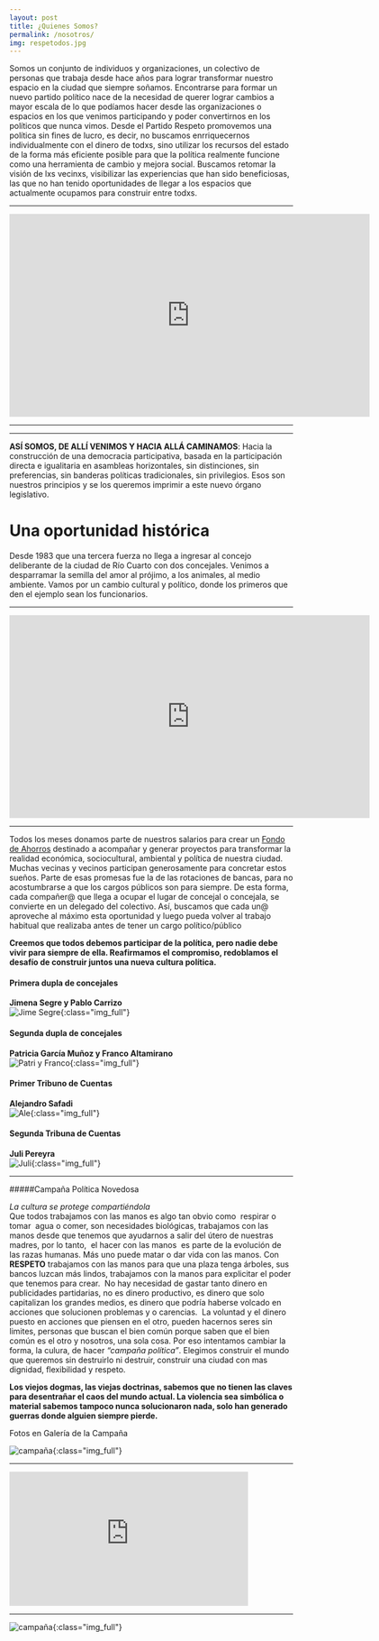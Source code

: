 ```yaml
---
layout: post
title: ¿Quienes Somos?
permalink: /nosotros/
img: respetodos.jpg
---
```


Somos un conjunto de individuos y organizaciones, un colectivo de personas que trabaja desde hace años para lograr transformar nuestro espacio en la ciudad que siempre soñamos. Encontrarse para formar un nuevo partido político nace de la necesidad de querer lograr cambios a mayor escala de lo que podíamos hacer desde las organizaciones o espacios en los que venimos participando y poder convertirnos en los políticos que nunca vimos. Desde el Partido Respeto promovemos una política sin fines de lucro, es decir, no buscamos enrriquecernos individualmente con el dinero de todxs, sino utilizar los recursos del estado de la forma más eficiente posible para que la política realmente funcione como una herramienta de cambio y mejora social. Buscamos retomar la visión de lxs vecinxs, visibilizar las experiencias que han sido beneficiosas, las que no han tenido oportunidades de llegar a los espacios que actualmente ocupamos para construir entre todxs.

---

<iframe width="640" height="360" src="https://www.youtube.com/embed/i4GgJH6wt3A" frameborder="0" allow="autoplay; encrypted-media" allowfullscreen></iframe>

---
---


__ASÍ SOMOS, DE ALLÍ VENIMOS Y HACIA ALLÁ CAMINAMOS__: Hacia la construcción de una democracia participativa, basada en la participación directa e igualitaria en asambleas horizontales, sin distinciones, sin preferencias, sin banderas políticas tradicionales, sin privilegios. Esos son nuestros principios y se los queremos imprimir a este nuevo órgano legislativo.


# Una oportunidad histórica


Desde 1983 que una tercera fuerza no llega a ingresar al concejo deliberante de la ciudad de Río Cuarto con dos concejales. Venimos a desparramar la semilla del amor al prójimo, a los animales, al medio ambiente. Vamos por un cambio cultural y político, donde los primeros que den el ejemplo sean los funcionarios.


---

<iframe width="640" height="360" src="https://www.youtube.com/embed/x56CcoGP0f8" frameborder="0" allow="autoplay; encrypted-media" allowfullscreen></iframe>

---


Todos los meses donamos parte de nuestros salarios para crear un [Fondo de Ahorros](http://respeto.org.ar/proyectos/) destinado a acompañar y generar proyectos para transformar la realidad económica, sociocultural, ambiental y política de nuestra ciudad.
Muchas vecinas y vecinos participan generosamente para concretar estos sueños.
Parte de esas promesas fue la de las rotaciones de bancas, para no acostumbrarse a que los cargos públicos son para siempre. De esta forma, cada compañer@ que llega a ocupar el lugar de concejal o concejala, se convierte en un delegado del colectivo. Así, buscamos que cada un@ aproveche al máximo esta oportunidad y luego pueda volver al trabajo habitual que realizaba antes de tener un cargo político/público

__Creemos que todos debemos participar de la política, pero nadie debe vivir para siempre de ella. Reafirmamos el compromiso, redoblamos el desafío de construir juntos una nueva cultura política.__


#### Primera dupla de concejales


__Jimena Segre y Pablo Carrizo__  
![Jime Segre]({{site.baseurl}}/img/jimepablo.JPG){:class="img_full"}


#### Segunda dupla de concejales


__Patricia García Muñoz y Franco Altamirano__  
![Patri y Franco]({{site.baseurl}}/img/patrifranco.JPG){:class="img_full"}   


#### Primer Tribuno de Cuentas


__Alejandro Safadi__  
![Ale]({{site.baseurl}}/img/ale.jpeg){:class="img_full"}


#### Segunda Tribuna de Cuentas


__Juli Pereyra__  
![Juli]({{site.baseurl}}/img/juli.jpeg){:class="img_full"}


---


#####Campaña Política Novedosa  



_La cultura se protege compartiéndola_  
Que todos trabajamos con las manos es algo tan obvio como  respirar o tomar  agua o comer, son necesidades biológicas, trabajamos con las manos desde que tenemos que ayudarnos a salir del útero de nuestras madres, por lo tanto,  el hacer con las manos  es parte de la evolución de las razas humanas. Más uno puede matar o dar vida con las manos.
Con __RESPETO__ trabajamos con las manos para que una plaza tenga árboles, sus bancos luzcan más lindos, trabajamos con la manos para explicitar el poder que tenemos para crear.  No hay necesidad de gastar tanto dinero en publicidades partidarias, no es dinero productivo, es dinero que solo capitalizan los grandes medios, es dinero que podría haberse volcado en acciones que solucionen problemas y o carencias.
 La voluntad y el dinero puesto en acciones que piensen en el otro, pueden hacernos seres sin limites, personas que buscan el bien común porque saben que el bien común es el otro y nosotros, una sola cosa. Por eso intentamos cambiar la forma, la culura, de hacer _“campaña política”_.
Elegimos construir el mundo que queremos sin destruirlo ni destruir, construir una ciudad con mas dignidad, flexibilidad y respeto.

__Los viejos dogmas, las viejas doctrinas, sabemos que no tienen las claves para desentrañar el caos del mundo actual. La violencia sea simbólica o material sabemos tampoco nunca solucionaron nada, solo han generado guerras donde alguien siempre pierde.__

Fotos en Galería de la Campaña

![campaña]({{site.baseurl}}/img/campaña1.JPG){:class="img_full"}


---

<iframe width="424" height="238" src="https://www.youtube.com/embed/ZlOREYSL4A8" frameborder="0" allow="autoplay; encrypted-media" allowfullscreen></iframe>


---


![campaña]({{site.baseurl}}/img/respetocampaña.jpg){:class="img_full"}
